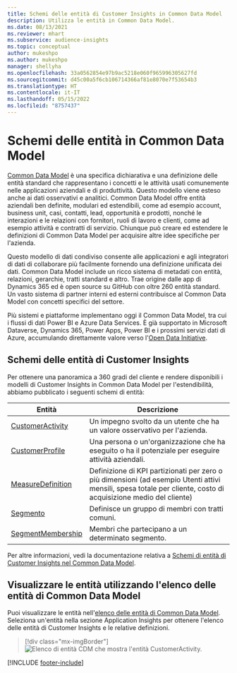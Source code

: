 ```yaml
---
title: Schemi delle entità di Customer Insights in Common Data Model
description: Utilizza le entità in Common Data Model.
ms.date: 08/13/2021
ms.reviewer: mhart
ms.subservice: audience-insights
ms.topic: conceptual
author: mukeshpo
ms.author: mukeshpo
manager: shellyha
ms.openlocfilehash: 33a0562854e97b9ac5218e060f965996305627fd
ms.sourcegitcommit: d45c00a5f6cb106714366af81e8070e7f53654b3
ms.translationtype: HT
ms.contentlocale: it-IT
ms.lasthandoff: 05/15/2022
ms.locfileid: "8757437"
---
```

# <a name="entity-schemas-in-common-data-model"></a>Schemi delle entità in Common Data Model



[Common Data Model](/common-data-model/) è una specifica dichiarativa e una definizione delle entità standard che rappresentano i concetti e le attività usati comunemente nelle applicazioni aziendali e di produttività. Questo modello viene esteso anche ai dati osservativi e analitici. Common Data Model offre entità aziendali ben definite, modulari ed estendibili, come ad esempio account, business unit, casi, contatti, lead, opportunità e prodotti, nonché le interazioni e le relazioni con fornitori, ruoli di lavoro e clienti, come ad esempio attività e contratti di servizio. Chiunque può creare ed estendere le definizioni di Common Data Model per acquisire altre idee specifiche per l'azienda.

Questo modello di dati condiviso consente alle applicazioni e agli integratori di dati di collaborare più facilmente fornendo una definizione unificata dei dati. Common Data Model include un ricco sistema di metadati con entità, relazioni, gerarchie, tratti standard e altro. Trae origine dalle app di Dynamics 365 ed è open source su GitHub con oltre 260 entità standard. Un vasto sistema di partner interni ed esterni contribuisce al Common Data Model con concetti specifici del settore.

Più sistemi e piattaforme implementano oggi il Common Data Model, tra cui i flussi di dati Power BI e Azure Data Services. È già supportato in Microsoft Dataverse, Dynamics 365, Power Apps, Power BI e i prossimi servizi dati di Azure, accumulando direttamente valore verso l'[Open Data Initiative](https://dynamics.microsoft.com/en-us/open-data-initiative/).

## <a name="customer-insights-entity-schemas"></a>Schemi delle entità di Customer Insights

Per ottenere una panoramica a 360 gradi del cliente e rendere disponibili i modelli di Customer Insights in Common Data Model per l'estendibilità, abbiamo pubblicato i seguenti schemi di entità:

| Entità | Descrizione |
|---------|---------|
|[CustomerActivity](/common-data-model/schema/core/applicationcommon/foundationcommon/crmcommon/solutions/customerinsights/customeractivity) | Un impegno svolto da un utente che ha un valore osservativo per l'azienda. |
|[CustomerProfile](/common-data-model/schema/core/applicationcommon/foundationcommon/crmcommon/solutions/customerinsights/customerprofile) | Una persona o un'organizzazione che ha eseguito o ha il potenziale per eseguire attività aziendali. |
|[MeasureDefinition](/common-data-model/schema/core/applicationcommon/foundationcommon/crmcommon/solutions/customerinsights/measuredefinition) | Definizione di KPI partizionati per zero o più dimensioni (ad esempio Utenti attivi mensili, spesa totale per cliente, costo di acquisizione medio del cliente) |
|[Segmento ](/common-data-model/schema/core/applicationcommon/foundationcommon/crmcommon/solutions/customerinsights/segment) | Definisce un gruppo di membri con tratti comuni. |
|[SegmentMembership](/common-data-model/schema/core/applicationcommon/foundationcommon/crmcommon/solutions/customerinsights/segmentmembership) | Membri che partecipano a un determinato segmento. |

Per altre informazioni, vedi la documentazione relativa a [Schemi di entità di Customer Insights nel Common Data Model](/common-data-model/schema/core/applicationcommon/foundationcommon/crmcommon/solutions/customerinsights/overview).

## <a name="view-entities-using-the-common-data-model-entity-navigator"></a>Visualizzare le entità utilizzando l'elenco delle entità di Common Data Model

Puoi visualizzare le entità nell'[elenco delle entità di Common Data Model](https://microsoft.github.io/CDM/). Seleziona un'entità nella sezione Application Insights per ottenere l'elenco delle entità di Customer Insights e le relative definizioni.
> [!div class="mx-imgBorder"]
> ![Elenco di entità CDM che mostra l'entità CustomerActivity.](media/CDM-entity-navigator.png "Elenco di entità CDM che mostra l'entità CustomerActivity")


[!INCLUDE [footer-include](includes/footer-banner.md)]
